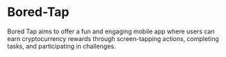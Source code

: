 # Bored-Tap
Bored Tap aims to offer a fun and engaging mobile app where  users can earn cryptocurrency rewards through screen-tapping actions, completing tasks, and participating in challenges.
